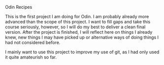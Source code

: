 Odin Recipes

This is the first project I am doing for Odin. I am probably already
more advanced than the scope of this project. I want to fill gaps and
take this course seriously, however, so I will do my best to deliver
a clean final version. After the project is finished, I will reflect here on 
things I already knew, new things I may have picked up or alternative ways
of doing things I had not considered before.

I mainly want to use this project to improve my use of git, as I had only used it
quite amateurish so far. 